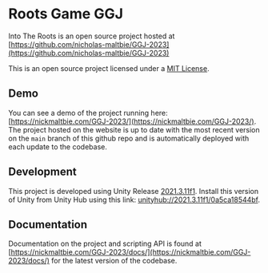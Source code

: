 # Roots Game GGJ

Into The Roots is an open source project hosted at
[https://github.com/nicholas-maltbie/GGJ-2023](https://github.com/nicholas-maltbie/GGJ-2023)

This is an open source project licensed under a [MIT License](LICENSE.txt).

## Demo

You can see a demo of the project running here:
[https://nickmaltbie.com/GGJ-2023/](https://nickmaltbie.com/GGJ-2023/).
The project hosted on the website is up to date with the most recent
version on the `main` branch of this github repo
and is automatically deployed with each update to the codebase.

## Development

This project is developed using Unity Release [2021.3.11f1](https://unity3d.com/unity/whats-new/2021.3.11).
Install this version of Unity from Unity Hub using this link:
[unityhub://2021.3.11f1/0a5ca18544bf](unityhub://2021.3.11f1/0a5ca18544bf).

## Documentation

Documentation on the project and scripting API is found at
[https://nickmaltbie.com/GGJ-2023/docs/](https://nickmaltbie.com/GGJ-2023/docs/)
for the latest version of the codebase.
